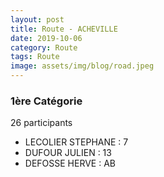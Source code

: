 ```yaml
---
layout: post
title: Route - ACHEVILLE
date: 2019-10-06
category: Route
tags: Route
image: assets/img/blog/road.jpeg
---
```


### 1ère Catégorie
26 participants
- LECOLIER STEPHANE : 7
- DUFOUR JULIEN : 13
- DEFOSSE HERVE : AB
